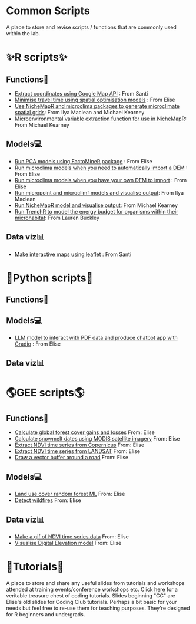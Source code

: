 # Common Scripts
A place to store and revise scripts / functions that are commonly used within the lab.


# ✨R scripts✨

## Functions🔧
* [Extract coordinates using Google Map API](https://github.com/BioDivHealth/Common_Scripts/blob/main/R_scripts/functions/extract_coordinates.R) : From Santi
* [Minimise travel time using spatial optimisation models](https://github.com/BioDivHealth/Common_Scripts/blob/main/R_scripts/functions/spatial_optimisation.R) : From Elise
* [Use NicheMapR and microclima packages to generate microclimate spatial grids](https://github.com/BioDivHealth/Common_Scripts/blob/main/R_scripts/functions/generate_grid_nichemapr.R): From Ilya Maclean and Michael Kearney 
* [Microenvironmental variable extraction function for use in NicheMapR](https://github.com/BioDivHealth/Common_Scripts/blob/main/R_scripts/functions/get_micro_out.R): From Michael Kearney 


## Models💻
* [Run PCA models using FactoMineR package](https://github.com/BioDivHealth/Common_Scripts/blob/main/R_scripts/models/pca_FactoMinR.R) : From Elise
* [Run microclima models when you need to automatically import a DEM](https://github.com/BioDivHealth/Common_Scripts/blob/main/R_scripts/models/microclima_import_DEM.R) : From Elise
* [Run microclima models when you have your own DEM to import](https://github.com/BioDivHealth/Common_Scripts/blob/main/R_scripts/models/microclima_load_own.R) : From Elise
* [Run micropoint and microclimf models and visualise output](https://github.com/BioDivHealth/Common_Scripts/blob/main/R_scripts/models/micropoint_and_microclimF.R): From Ilya Maclean
* [Run NicheMapR model and visualise output](https://github.com/BioDivHealth/Common_Scripts/blob/main/R_scripts/models/nichemapR_microclimate_model.R): From Michael Kearney
* [Run TrenchR to model the energy budget for organisms within their microhabitat](https://github.com/BioDivHealth/Common_Scripts/blob/main/R_scripts/models/trenchR_biophysical_ecology.Rmd): From Lauren Buckley

## Data viz📊
* [Make interactive maps using leaflet](https://github.com/BioDivHealth/Common_Scripts/blob/main/R_scripts/plotting/leaflet.R) : From Santi
  
# 🐍Python scripts🐍

## Functions🔧


## Models💻
* [LLM model to interact with PDF data and produce chatbot app with Gradio](https://github.com/BioDivHealth/Common_Scripts/blob/main/Python_scripts/models/birdpdf_zephyr_and_gradio.py) : From Elise

## Data viz📊

# 🌎GEE scripts🌎

## Functions🔧
* [Calculate global forest cover gains and losses](https://github.com/BioDivHealth/Common_Scripts/blob/main/GEE_scripts/functions/globalforest_gains_losses.txt) From: Elise
* [Calculate snowmelt dates using MODIS satellite imagery](https://github.com/BioDivHealth/Common_Scripts/blob/main/GEE_scripts/functions/modis_snowmelt_date.txt) From: Elise
* [Extract NDVI time series from Copernicus](https://github.com/BioDivHealth/Common_Scripts/blob/main/GEE_scripts/functions/ndvi_timeseries_copernicus) From: Elise
* [Extract NDVI time series from LANDSAT](https://github.com/BioDivHealth/Common_Scripts/blob/main/GEE_scripts/functions/ndvi_timeseries_landsat.txt) From: Elise
* [Draw a vector buffer around a road](https://github.com/BioDivHealth/Common_Scripts/blob/main/GEE_scripts/functions/road_buffer.txt) From: Elise

## Models💻
* [Land use cover random forest ML](https://github.com/BioDivHealth/Common_Scripts/blob/main/GEE_scripts/models/machine_learning_landuse.txt) From: Elise
* [Detect wildfires](https://github.com/BioDivHealth/Common_Scripts/blob/main/GEE_scripts/models/wildfire_detection.txt) From: Elise

## Data viz📊
* [Make a gif of NDVI time series data](https://github.com/BioDivHealth/Common_Scripts/blob/main/GEE_scripts/plotting/ndvi_timeseries_gif.txt) From: Elise
* [Visualise Digital Elevation model](https://github.com/BioDivHealth/Common_Scripts/blob/main/GEE_scripts/plotting/visualise_map_dem.txt) From: Elise

# 📖Tutorials📖

A place to store and share any useful slides from tutorials and workshops attended at training events/conference workshops etc. Click [here](https://github.com/BioDivHealth/Common_Scripts/tree/main/Tutorials) for a veritable treasure chest of coding tutorials. Slides beginning "CC" are Elise's old slides for Coding Club tutorials. Perhaps a bit basic for your needs but feel free to re-use them for teaching purposes. They're designed for R beginners and undergrads. 
